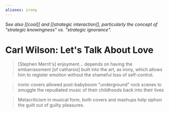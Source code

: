 ```yaml
---
aliases: irony
---
```


_See also [[cool]] and [[strategic interaction]], particularly the concept of "strategic knowingness" vs. "strategic ignorance"._

# Carl Wilson: Let's Talk About Love

> [Stephen Merrit's] enjoyment... depends on having the embarrassment [of catharsis] built into the art, as irony, which allows him to register emotion without the shameful loss of self-control.

> ironic covers allowed post-babyboom "underground" rock scenes to smuggle the repudiated music of their childhoods back into their lives

> Metacriticism in musical form, both covers and mashups help siphon the guilt out of guilty pleasures.